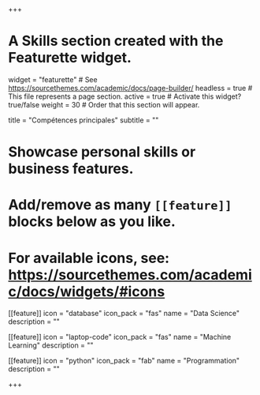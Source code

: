 +++
# A Skills section created with the Featurette widget.
widget = "featurette"  # See https://sourcethemes.com/academic/docs/page-builder/
headless = true  # This file represents a page section.
active = true  # Activate this widget? true/false
weight = 30  # Order that this section will appear.

title = "Compétences principales"
subtitle = ""

# Showcase personal skills or business features.
# 
# Add/remove as many `[[feature]]` blocks below as you like.
# 
# For available icons, see: https://sourcethemes.com/academic/docs/widgets/#icons

[[feature]]
  icon = "database"
  icon_pack = "fas"
  name = "Data Science"
  description = ""

[[feature]]
  icon = "laptop-code"
  icon_pack = "fas"
  name = "Machine Learning"
  description = ""  

[[feature]]
  icon = "python"
  icon_pack = "fab"
  name = "Programmation"
  description = ""

+++
